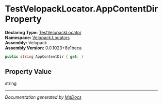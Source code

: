 ﻿<!--  
  <auto-generated>   
    The contents of this file were generated by a tool.  
    Changes to this file may be list if the file is regenerated  
  </auto-generated>   
-->

# TestVelopackLocator.AppContentDir Property

**Declaring Type:** [TestVelopackLocator](../index.md)  
**Namespace:** [Velopack.Locators](../../index.md)  
**Assembly:** Velopack  
**Assembly Version:** 0.0.1023+8e1beca

```csharp
public string AppContentDir { get; }
```

## Property Value

string

___

*Documentation generated by [MdDocs](https://github.com/ap0llo/mddocs)*
